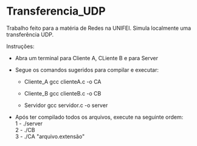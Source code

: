 # Transferencia_UDP
Trabalho feito para a matéria de Redes na UNIFEI. Simula localmente uma transferência UDP.

Instruções:
- Abra um terminal para Cliente A, CLiente B e para Server
- Segue os comandos sugeridos para compilar e executar:
    - Cliente_A
    gcc clienteA.c -o CA
    
    - Cliente_B
    gcc clienteB.c -o CB

    - Servidor
    gcc servidor.c -o server

- Após ter compilado todos os arquivos, execute na seguinte ordem:  
1 - ./server  
2 - ./CB  
3 - ./CA "arquivo.extensão"


